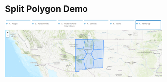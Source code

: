 # Split Polygon Demo

[![demo](https://github.com/gavinr/split-polygon-demo/raw/master/image.png)](
https://gavinr.github.io/split-polygon-demo/)
